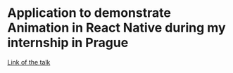 # Application to demonstrate Animation in React Native during my internship in Prague

  [Link of the talk](https://www.youtube.com/watch?v=jK40958QUT4)
